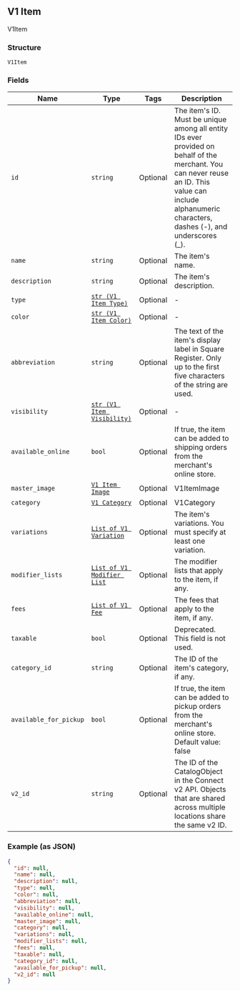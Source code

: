 ## V1 Item

V1Item

### Structure

`V1Item`

### Fields

| Name | Type | Tags | Description |
|  --- | --- | --- | --- |
| `id` | `string` | Optional | The item's ID. Must be unique among all entity IDs ever provided on behalf of the merchant. You can never reuse an ID. This value can include alphanumeric characters, dashes (-), and underscores (_). |
| `name` | `string` | Optional | The item's name. |
| `description` | `string` | Optional | The item's description. |
| `type` | [`str (V1 Item Type)`](/doc/models/v1-item-type.md) | Optional | - |
| `color` | [`str (V1 Item Color)`](/doc/models/v1-item-color.md) | Optional | - |
| `abbreviation` | `string` | Optional | The text of the item's display label in Square Register. Only up to the first five characters of the string are used. |
| `visibility` | [`str (V1 Item Visibility)`](/doc/models/v1-item-visibility.md) | Optional | - |
| `available_online` | `bool` | Optional | If true, the item can be added to shipping orders from the merchant's online store. |
| `master_image` | [`V1 Item Image`](/doc/models/v1-item-image.md) | Optional | V1ItemImage |
| `category` | [`V1 Category`](/doc/models/v1-category.md) | Optional | V1Category |
| `variations` | [`List of V1 Variation`](/doc/models/v1-variation.md) | Optional | The item's variations. You must specify at least one variation. |
| `modifier_lists` | [`List of V1 Modifier List`](/doc/models/v1-modifier-list.md) | Optional | The modifier lists that apply to the item, if any. |
| `fees` | [`List of V1 Fee`](/doc/models/v1-fee.md) | Optional | The fees that apply to the item, if any. |
| `taxable` | `bool` | Optional | Deprecated. This field is not used. |
| `category_id` | `string` | Optional | The ID of the item's category, if any. |
| `available_for_pickup` | `bool` | Optional | If true, the item can be added to pickup orders from the merchant's online store. Default value: false |
| `v2_id` | `string` | Optional | The ID of the CatalogObject in the Connect v2 API. Objects that are shared across multiple locations share the same v2 ID. |

### Example (as JSON)

```json
{
  "id": null,
  "name": null,
  "description": null,
  "type": null,
  "color": null,
  "abbreviation": null,
  "visibility": null,
  "available_online": null,
  "master_image": null,
  "category": null,
  "variations": null,
  "modifier_lists": null,
  "fees": null,
  "taxable": null,
  "category_id": null,
  "available_for_pickup": null,
  "v2_id": null
}
```

